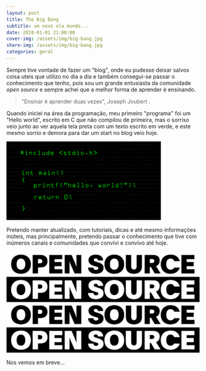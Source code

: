 ```yaml
---
layout: post
title: The Big Bang
subtitle: um novo ola mundo...
date: 2018-01-01 21:00:00
cover-img: /assets/img/big-bang.jpg
share-img: /assets/img/big-bang.jpg
categories: geral
---
```


Sempre tive vontade de fazer um "blog", onde eu pudesse deixar salvos coisa uteis que utilizo no dia a dia e também consegui-se passar o conhecimento que tenho, pois sou um grande  entusiasta da comunidade *open source* e sempre achei que a melhor forma de aprender é ensinando.

> "Ensinar é aprender duas vezes", Joseph Joubert .

Quando iniciei na área da programação, meu primeiro "programa" foi um "Hello world", escrito em C que não compilou de primeira, mas o sorriso veio junto ao ver aquela tela preta com um texto escrito em  verde, e este mesmo sorrio e demora para dar um start no  blog veio hoje.

![Ola mundo](/assets/img/hello_world.png)

Pretendo manter atualizado, com tutoriais, dicas e até mesmo informações inúteis, mas principalmente, pretendo passar o conhecimento que tive com inúmeros canais e comunidades que convivi e convivo até hoje.

![Open Source](/assets/img/os_social.jpg)


Nos vemos em breve...
